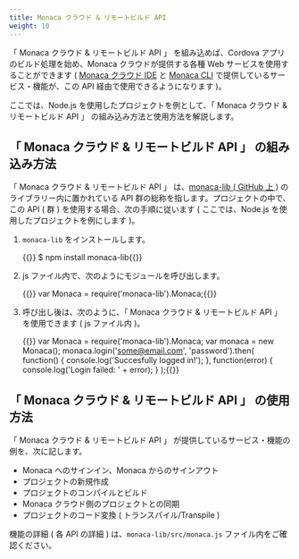 ```yaml
---
title: Monaca クラウド & リモートビルド API
weight: 10
---
```


「 Monaca クラウド & リモートビルド API 」 を組み込めば、Cordova アプリのビルド処理を始め、Monaca クラウドが提供する各種 Web サービスを使用することができます ( [Monaca クラウド IDE](/ja/products_guide/monaca_ide) と [Monaca CLI](/ja/products_guide/monaca_cli) で提供しているサービス・機能が、この API 経由で使用できるようになります )。

ここでは、Node.js を使用したプロジェクトを例として、「 Monaca クラウド & リモートビルド API 」 の組み込み方法と使用方法を解説します。

「 Monaca クラウド & リモートビルド API 」 の組み込み方法
---------------------------------------------------------

「 Monaca クラウド & リモートビルド API 」 は、[monaca-lib ( GitHub 上 )](https://github.com/monaca/monaca-lib) のライブラリー内に置かれている
API 群の総称を指します。プロジェクトの中で、この API ( 群 )
を使用する場合、次の手順に従います ( ここでは、Node.js
を使用したプロジェクトを例にします )。

1.  `monaca-lib` をインストールします。

    {{<highlight bash>}}
$ npm install monaca-lib{{</highlight>}}

2.  js ファイル内で、次のようにモジュールを呼び出します。

    {{<highlight javascript>}}
var Monaca = require('monaca-lib').Monaca;{{</highlight>}}

3.  呼び出し後は、次のように、「 Monaca クラウド & リモートビルド API 」
    を使用できます ( js ファイル内 )。

    {{<highlight javascript>}}
var Monaca = require('monaca-lib').Monaca;
var monaca = new Monaca();
monaca.login('some@email.com', 'password').then(
    function() {
        console.log('Succesfully logged in!');
    },
    function(error) {
        console.log('Login failed: ' + error);
    }
);{{</highlight>}}

「 Monaca クラウド & リモートビルド API 」 の使用方法
-----------------------------------------------------

「 Monaca クラウド & リモートビルド API 」
が提供しているサービス・機能の例を、次に記します。

-   Monaca へのサインイン、Monaca からのサインアウト
-   プロジェクトの新規作成
-   プロジェクトのコンパイルとビルド
-   Monaca クラウド側のプロジェクトとの同期
-   プロジェクトのコード変換 ( トランスパイル/Transpile )

機能の詳細 ( 各 API の詳細 ) は、`monaca-lib/src/monaca.js`
ファイル内をご確認ください。
